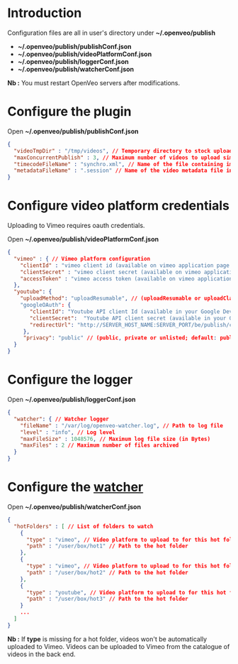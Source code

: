 # Introduction

Configuration files are all in user's directory under **~/.openveo/publish**

- **~/.openveo/publish/publishConf.json**
- **~/.openveo/publish/videoPlatformConf.json**
- **~/.openveo/publish/loggerConf.json**
- **~/.openveo/publish/watcherConf.json**

**Nb :** You must restart OpenVeo servers after modifications.

# Configure the plugin

Open **~/.openveo/publish/publishConf.json**

```json
{
  "videoTmpDir" : "/tmp/videos", // Temporary directory to stock uploading videos (video is removed after the upload)
  "maxConcurrentPublish" : 3, // Maximum number of videos to upload simultaneously
  "timecodeFileName" : "synchro.xml", // Name of the file containing images synchronization in tar package
  "metadataFileName" : ".session" // Name of the video metadata file in a tar package
}
```

# Configure video platform credentials

Uploading to Vimeo requires oauth credentials.

Open **~/.openveo/publish/videoPlatformConf.json**

```json
{
  "vimeo" : { // Vimeo platform configuration
    "clientId" : "vimeo client id (available on vimeo application page https://developer.vimeo.com/apps)",
    "clientSecret" : "vimeo client secret (available on vimeo application page https://developer.vimeo.com/apps)",
    "accessToken" : "vimeo access token (available on vimeo application page https://developer.vimeo.com/apps)"
  },
  "youtube": {
    "uploadMethod": "uploadResumable", // (uploadResumable or uploadClassic; default: uploadResumable)
    "googleOAuth": {
       "clientId": "Youtube API client Id (available in your Google Developper Console )",
       "clientSecret":  "Youtube API client secret (available in your Google Developper Console )",
       "redirectUrl": "http://SERVER_HOST_NAME:SERVER_PORT/be/publish/configuration/googleOAuthAssosiation"
     },
     "privacy": "public" // (public, private or unlisted; default: public)
  }
}
```

# Configure the logger

Open **~/.openveo/publish/loggerConf.json**

```json
{
  "watcher": { // Watcher logger
    "fileName" : "/var/log/openveo-watcher.log", // Path to log file
    "level" : "info", // Log level
    "maxFileSize" : 1048576, // Maximum log file size (in Bytes)
    "maxFiles" : 2 // Maximum number of files archived
  }
}
```

# Configure the [watcher](/watcher)

Open **~/.openveo/publish/watcherConf.json**

```json
{
  "hotFolders" : [ // List of folders to watch
    {
      "type" : "vimeo", // Video platform to upload to for this hot folder (only vimeo or youtube is supported)
      "path" : "/user/box/hot1" // Path to the hot folder
    },
    {
      "type" : "vimeo", // Video platform to upload to for this hot folder (only vimeo or youtube is supported)
      "path" : "/user/box/hot2" // Path to the hot folder
    },
    {
      "type" : "youtube", // Video platform to upload to for this hot folder (only vimeo or youtube is supported)
      "path" : "/user/box/hot3" // Path to the hot folder
    }
    ...
  ]
}
```

**Nb :** If **type** is missing for a hot folder, videos won't be automatically uploaded to Vimeo. Videos can be uploaded to Vimeo from the catalogue of videos in the back end.
